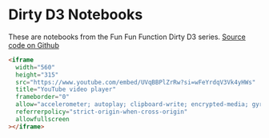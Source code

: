 # Dirty D3 Notebooks

These are notebooks from the Fun Fun Function Dirty D3 series.
[Source code on Github](https://github.com/funfunfunction/dirty-d3-notebooks)

```html
<iframe
  width="560"
  height="315"
  src="https://www.youtube.com/embed/UVqBBPlZrRw?si=wFeYrdqV3Vk4yHWs"
  title="YouTube video player"
  frameborder="0"
  allow="accelerometer; autoplay; clipboard-write; encrypted-media; gyroscope; picture-in-picture; web-share"
  referrerpolicy="strict-origin-when-cross-origin"
  allowfullscreen
></iframe>
```
